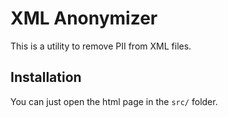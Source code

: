 # XML Anonymizer

This is a utility to remove PII from XML files.

## Installation

You can just open the html page in the `src/` folder.
